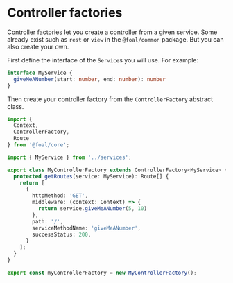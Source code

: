 # Controller factories

Controller factories let you create a controller from a given service. Some already exist such as `rest` or `view` in the `@foal/common` package. But you can also create your own.

First define the interface of the `Service`s you will use. For example:

```typescript
interface MyService {
  giveMeANumber(start: number, end: number): number
}
```

Then create your controller factory from the `ControllerFactory` abstract class.

```typescript
import {
  Context,
  ControllerFactory,
  Route
} from '@foal/core';

import { MyService } from '../services';

export class MyControllerFactory extends ControllerFactory<MyService> {
  protected getRoutes(service: MyService): Route[] {
    return [
      {
        httpMethod: 'GET',
        middleware: (context: Context) => {
          return service.giveMeANumber(5, 10)
        },
        path: '/',
        serviceMethodName: 'giveMeANumber',
        successStatus: 200,
      }
    ];
  }
}

export const myControllerFactory = new MyControllerFactory();
```